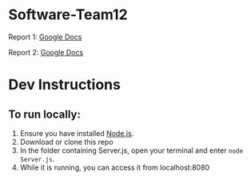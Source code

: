# Software-Team12
Report 1: [Google Docs](https://docs.google.com/document/d/1q1VkaWLZzXKBJ516M2U033OHLpezzJGegtDqasFO7yg/edit?usp=sharing)

Report 2: [Google Docs](https://docs.google.com/document/d/1nOkCGrnlludJP9I8p_BfKyL3k4lIL6Vw4cnOBO92rp0/edit?usp=sharing)
# Dev Instructions
## To run locally:
1. Ensure you have installed [Node.js](https://nodejs.org/en/).
2. Download or clone this repo
3. In the folder containing Server.js, open your terminal and enter `node Server.js`.
4. While it is running, you can access it from localhost:8080
